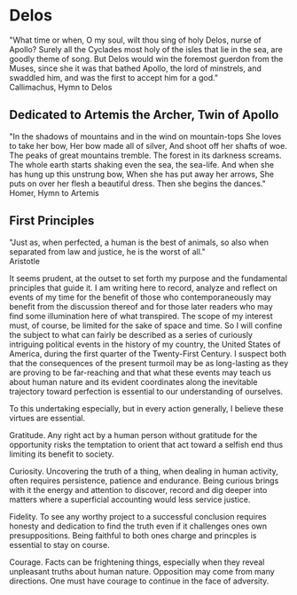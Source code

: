 # Delos
"What time or when, O my soul, wilt thou sing of holy Delos, nurse of Apollo? Surely all the Cyclades most holy of the isles that lie in the sea, are goodly theme of song. But Delos would win the foremost guerdon from the Muses, since she it was that bathed Apollo, the lord of minstrels, and swaddled him, and was the first to accept him for a god."  
Callimachus, Hymn to Delos
## Dedicated to Artemis the Archer, Twin of Apollo
"In the shadows of mountains and in the wind on mountain-tops She loves to take her bow, Her bow made all of silver, And shoot off her shafts of woe. The peaks of great mountains tremble. The forest in its darkness screams. The whole earth starts shaking even the sea, the sea-life. And when she has hung up this unstrung bow, When she has put away her arrows, She puts on over her flesh a beautiful dress. Then she begins the dances."  
Homer, Hymn to Artemis
## First Principles
"Just as, when perfected, a human is the best of animals, so also when separated from law and justice, he is the worst of all."  
Aristotle  
  
It seems prudent, at the outset to set forth my purpose and the fundamental principles that guide it. I am writing here to record, analyze and reflect on events of my time for the benefit of those who contemporaneously may benefit from the discussion thereof and for those later readers who may find some illumination here of what transpired. The scope of my interest must, of course, be limited for the sake of space and time. So I will confine the subject to what can fairly be described as a series of curiously intriguing political events in the history of my country, the United States of America, during the first quarter of the Twenty-First Century. I suspect both that the consequences of the present turmoil may be as long-lasting as they are proving to be far-reaching and that what these events may teach us about human nature and its evident coordinates along the inevitable trajectory toward perfection is essential to our understanding of ourselves.  
  
To this undertaking especially, but in every action generally, I believe these virtues are essential.  
  
Gratitude. Any right act by a human person without gratitude for the opportunity risks the temptation to orient that act toward a selfish end thus limiting its benefit to society.  
  
Curiosity. Uncovering the truth of a thing, when dealing in human activity, often requires persistence, patience and endurance. Being curious brings with it the energy and attention to discover, record and dig deeper into matters where a superficial accounting would less service justice.  
  
Fidelity. To see any worthy project to a successful conclusion requires honesty and dedication to find the truth even if it challenges ones own presuppositions. Being faithful to both ones charge and princples is essential to stay on course.  
  
Courage. Facts can be frightening things, especially when they reveal unpleasant truths about human nature. Opposition may come from many directions. One must have courage to continue in the face of adversity.  
  
